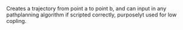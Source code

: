 Creates a trajectory from point a to point b, and can input in any pathplanning algorithm if scripted correctly, purposelyt used for low copling. 
